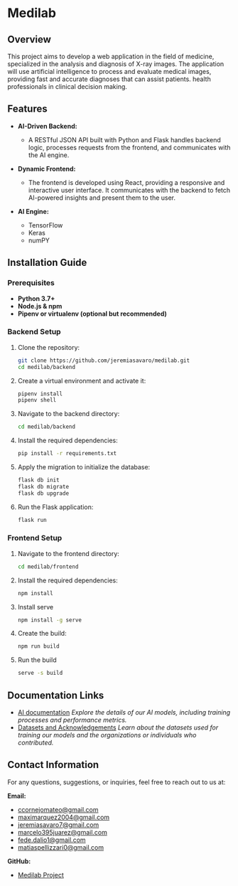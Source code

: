 # Medilab

## Overview

This project aims to develop a web application in the field of medicine, specialized in the analysis and diagnosis of X-ray images. The application will use artificial intelligence to process and evaluate medical images, providing fast and accurate diagnoses that can assist patients. health professionals in clinical decision making.

## Features

- **AI-Driven Backend:**
  - A RESTful JSON API built with Python and Flask handles backend logic, processes requests from the frontend, and communicates with the AI engine.
  
- **Dynamic Frontend:**
  - The frontend is developed using React, providing a responsive and interactive user interface. It communicates with the backend to fetch AI-powered insights and present them to the user.
  
- **AI Engine:**
  - TensorFlow
  - Keras
  - numPY

## Installation Guide

### Prerequisites

- **Python 3.7+**
- **Node.js & npm**
- **Pipenv or virtualenv (optional but recommended)**

### Backend Setup

1. Clone the repository:

   ```bash
   git clone https://github.com/jeremiasavaro/medilab.git
   cd medilab/backend
   ```

2. Create a virtual environment and activate it:

   ```bash
   pipenv install
   pipenv shell
   ```

3. Navigate to the backend directory:

   ```bash
   cd medilab/backend
   ```

4. Install the required dependencies:

   ```bash
   pip install -r requirements.txt
   ```

5. Apply the migration to initialize the database:

   ```bash
   flask db init
   flask db migrate
   flask db upgrade
   ```

6. Run the Flask application:

   ```bash
   flask run
   ```

### Frontend Setup

1. Navigate to the frontend directory:

   ```bash
   cd medilab/frontend
   ```

2. Install the required dependencies:

   ```bash
   npm install
   ```

3. Install serve

   ```bash
   npm install -g serve
   ```

4. Create the build:

   ```bash
   npm run build
   ```

5. Run the build

    ```bash
   serve -s build
   ```

## Documentation Links

- [AI documentation](ia_models/docs/models/SVM_DOCUMENTATION.html)
  *Explore the details of our AI models, including training processes and performance metrics.*
- [Datasets and Acknowledgements](ia_models/docs/datasets/datasets_sources_and_aknowledgements.html)
 *Learn about the datasets used for training our models and the organizations or individuals who contributed.*

## Contact Information

For any questions, suggestions, or inquiries, feel free to reach out to us at:

**Email:**

- [ccornejomateo@gmail.com](mailto:ccornejomateo@gmail.com?subject=Inquiry%20about%20Medilab&body=Hello%20team,)
- [maximarquez2004@gmail.com](mailto:maximarquez2004@gmail.com?subject=Inquiry%20about%20Medilab&body=Hello%20team,)
- [jeremiasavaro7@gmail.com](mailto:jeremiasavaro7@gmail.com?subject=Inquiry%20about%20Medilab&body=Hello%20team,)
- [marcelo395juarez@gmail.com](mailto:marcelo395juarez@gmail.com?subject=Inquiry%20about%20Medilab&body=Hello%20team,)
- [fede.dalio1@gmail.com](mailto:fede.dalio1@gmail.com?subject=Inquiry%20about%20Medilab&body=Hello%20team,)
- [matiaspellizzari0@gmail.com](mailto:matiaspellizzari0@gmail.com?subject=Inquiry%20about%20Medilab&body=Hello%20team,)

**GitHub:**

- [Medilab Project](https://github.com/jeremiasavaro/medilab)
